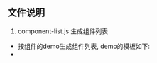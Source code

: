 ## 文件说明

1. component-list.js 生成组件列表

+ 按组件的demo生成组件列表, demo的模板如下:
+ <template group="xxx" type="xxx" name="xxx">
+ 其中type字段必须与组件对应的scss文件第一行的 /* xxx * / 相同， 会按这里的值生成组件样式映射关系图谱。
+ css与vue组件不能重名

2. component-scss.js 生成scss变量模板

按web项目或移动项目的style/base/_variable.scss中的注释生成样式变量模板。

/* ------------------------------ 分组注释 ------------------------------ */

/* 模块名{类型+} */
$color-main: #26a8ff !default; // 变量显示名称

类型有:
Color 表示颜色模块
NoChange 表示不需要改动的模块
Spacing 表示间距模块
String 表示字本值模块

所有的模块后可以跟[+]号表示是否允许添加变量值

变量显示名可以按如下分组，会生成个个radio组：
[前台样式:web, 后台样式:admin, 移动端样式:mobile]

3. scss.js 将scss模板编译成json对象,也可反编译json对象到scss模板

4. markdown.js 预编译markdown文件，解析.md用{{组件}}引入的组件
